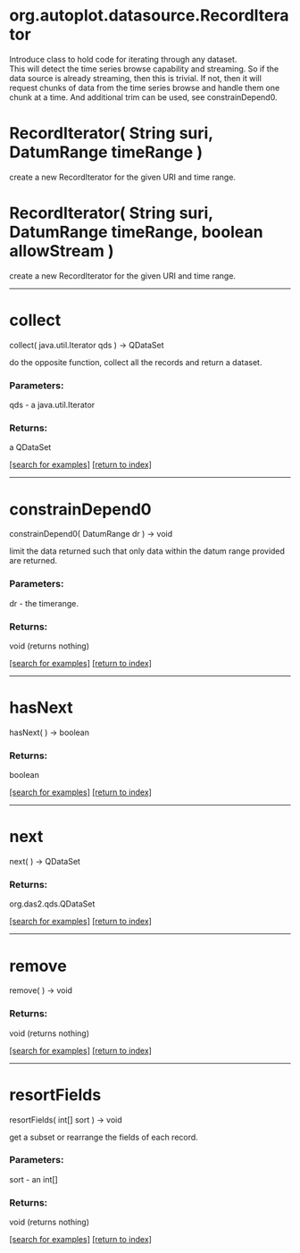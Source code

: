 # org.autoplot.datasource.RecordIterator

Introduce class to hold code for iterating through any dataset.  
 This will detect the time series browse capability and streaming.
 So if the data source is already streaming, then this is trivial.  If
 not, then it will request chunks of data from the time series browse
 and handle them one chunk at a time.  And additional trim can be used,
 see constrainDepend0.

# RecordIterator( String suri, DatumRange timeRange )
create a new RecordIterator for the given URI and time range.

# RecordIterator( String suri, DatumRange timeRange, boolean allowStream )
create a new RecordIterator for the given URI and time range.

***
<a name="collect"></a>
# collect
collect( java.util.Iterator qds ) &rarr; QDataSet

do the opposite function, collect all the records and return a dataset.

### Parameters:
qds - a java.util.Iterator

### Returns:
a QDataSet


<a href="https://github.com/autoplot/dev/search?q=collect&unscoped_q=collect">[search for examples]</a>
<a href="https://github.com/autoplot/documentation/blob/master/javadoc/index-all.md">[return to index]</a>

***
<a name="constrainDepend0"></a>
# constrainDepend0
constrainDepend0( DatumRange dr ) &rarr; void

limit the data returned such that only data within the datum range
 provided are returned.

### Parameters:
dr - the timerange.

### Returns:
void (returns nothing)


<a href="https://github.com/autoplot/dev/search?q=constrainDepend0&unscoped_q=constrainDepend0">[search for examples]</a>
<a href="https://github.com/autoplot/documentation/blob/master/javadoc/index-all.md">[return to index]</a>

***
<a name="hasNext"></a>
# hasNext
hasNext(  ) &rarr; boolean



### Returns:
boolean


<a href="https://github.com/autoplot/dev/search?q=hasNext&unscoped_q=hasNext">[search for examples]</a>
<a href="https://github.com/autoplot/documentation/blob/master/javadoc/index-all.md">[return to index]</a>

***
<a name="next"></a>
# next
next(  ) &rarr; QDataSet



### Returns:
org.das2.qds.QDataSet


<a href="https://github.com/autoplot/dev/search?q=next&unscoped_q=next">[search for examples]</a>
<a href="https://github.com/autoplot/documentation/blob/master/javadoc/index-all.md">[return to index]</a>

***
<a name="remove"></a>
# remove
remove(  ) &rarr; void



### Returns:
void (returns nothing)


<a href="https://github.com/autoplot/dev/search?q=remove&unscoped_q=remove">[search for examples]</a>
<a href="https://github.com/autoplot/documentation/blob/master/javadoc/index-all.md">[return to index]</a>

***
<a name="resortFields"></a>
# resortFields
resortFields( int[] sort ) &rarr; void

get a subset or rearrange the fields of each record.

### Parameters:
sort - an int[]

### Returns:
void (returns nothing)


<a href="https://github.com/autoplot/dev/search?q=resortFields&unscoped_q=resortFields">[search for examples]</a>
<a href="https://github.com/autoplot/documentation/blob/master/javadoc/index-all.md">[return to index]</a>

